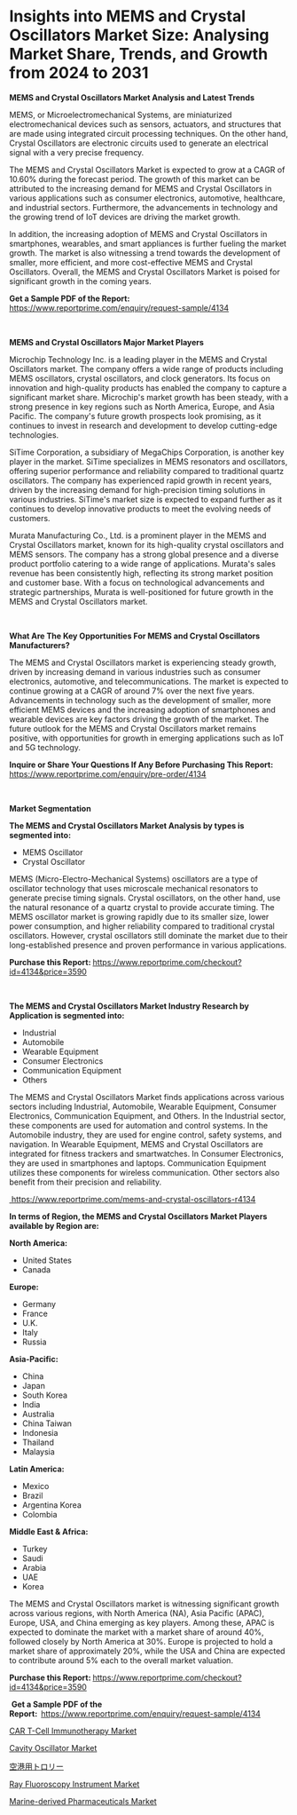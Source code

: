<p><h1>Insights into MEMS and Crystal Oscillators Market Size: Analysing Market Share, Trends, and Growth from 2024 to 2031</h1></p><p><strong>MEMS and Crystal Oscillators Market Analysis and Latest Trends</strong></p>
<p><p>MEMS, or Microelectromechanical Systems, are miniaturized electromechanical devices such as sensors, actuators, and structures that are made using integrated circuit processing techniques. On the other hand, Crystal Oscillators are electronic circuits used to generate an electrical signal with a very precise frequency.</p><p>The MEMS and Crystal Oscillators Market is expected to grow at a CAGR of 10.60% during the forecast period. The growth of this market can be attributed to the increasing demand for MEMS and Crystal Oscillators in various applications such as consumer electronics, automotive, healthcare, and industrial sectors. Furthermore, the advancements in technology and the growing trend of IoT devices are driving the market growth.</p><p>In addition, the increasing adoption of MEMS and Crystal Oscillators in smartphones, wearables, and smart appliances is further fueling the market growth. The market is also witnessing a trend towards the development of smaller, more efficient, and more cost-effective MEMS and Crystal Oscillators. Overall, the MEMS and Crystal Oscillators Market is poised for significant growth in the coming years.</p></p>
<p><strong>Get a Sample PDF of the Report:&nbsp;</strong> <a href="https://www.reportprime.com/enquiry/request-sample/4134">https://www.reportprime.com/enquiry/request-sample/4134</a></p>
<p>&nbsp;</p>
<p><strong>MEMS and Crystal Oscillators Major Market Players</strong></p>
<p><p>Microchip Technology Inc. is a leading player in the MEMS and Crystal Oscillators market. The company offers a wide range of products including MEMS oscillators, crystal oscillators, and clock generators. Its focus on innovation and high-quality products has enabled the company to capture a significant market share. Microchip's market growth has been steady, with a strong presence in key regions such as North America, Europe, and Asia Pacific. The company's future growth prospects look promising, as it continues to invest in research and development to develop cutting-edge technologies.</p><p>SiTime Corporation, a subsidiary of MegaChips Corporation, is another key player in the market. SiTime specializes in MEMS resonators and oscillators, offering superior performance and reliability compared to traditional quartz oscillators. The company has experienced rapid growth in recent years, driven by the increasing demand for high-precision timing solutions in various industries. SiTime's market size is expected to expand further as it continues to develop innovative products to meet the evolving needs of customers.</p><p>Murata Manufacturing Co., Ltd. is a prominent player in the MEMS and Crystal Oscillators market, known for its high-quality crystal oscillators and MEMS sensors. The company has a strong global presence and a diverse product portfolio catering to a wide range of applications. Murata's sales revenue has been consistently high, reflecting its strong market position and customer base. With a focus on technological advancements and strategic partnerships, Murata is well-positioned for future growth in the MEMS and Crystal Oscillators market.</p></p>
<p>&nbsp;</p>
<p><strong>What Are The Key Opportunities For MEMS and Crystal Oscillators Manufacturers?</strong></p>
<p><p>The MEMS and Crystal Oscillators market is experiencing steady growth, driven by increasing demand in various industries such as consumer electronics, automotive, and telecommunications. The market is expected to continue growing at a CAGR of around 7% over the next five years. Advancements in technology such as the development of smaller, more efficient MEMS devices and the increasing adoption of smartphones and wearable devices are key factors driving the growth of the market. The future outlook for the MEMS and Crystal Oscillators market remains positive, with opportunities for growth in emerging applications such as IoT and 5G technology.</p></p>
<p><strong>Inquire or Share Your Questions If Any Before Purchasing This Report:</strong> <a href="https://www.reportprime.com/enquiry/pre-order/4134">https://www.reportprime.com/enquiry/pre-order/4134</a></p>
<p>&nbsp;</p>
<p><strong>Market Segmentation</strong></p>
<p><strong>The MEMS and Crystal Oscillators Market Analysis by types is segmented into:</strong></p>
<p><ul><li>MEMS Oscillator</li><li>Crystal Oscillator</li></ul></p>
<p><p>MEMS (Micro-Electro-Mechanical Systems) oscillators are a type of oscillator technology that uses microscale mechanical resonators to generate precise timing signals. Crystal oscillators, on the other hand, use the natural resonance of a quartz crystal to provide accurate timing. The MEMS oscillator market is growing rapidly due to its smaller size, lower power consumption, and higher reliability compared to traditional crystal oscillators. However, crystal oscillators still dominate the market due to their long-established presence and proven performance in various applications.</p></p>
<p><strong>Purchase this Report:&nbsp;</strong><a href="https://www.reportprime.com/checkout?id=4134&price=3590">https://www.reportprime.com/checkout?id=4134&price=3590</a></p>
<p>&nbsp;</p>
<p><strong>The MEMS and Crystal Oscillators Market Industry Research by Application is segmented into:</strong></p>
<p><ul><li>Industrial</li><li>Automobile</li><li>Wearable Equipment</li><li>Consumer Electronics</li><li>Communication Equipment</li><li>Others</li></ul></p>
<p><p>The MEMS and Crystal Oscillators Market finds applications across various sectors including Industrial, Automobile, Wearable Equipment, Consumer Electronics, Communication Equipment, and Others. In the Industrial sector, these components are used for automation and control systems. In the Automobile industry, they are used for engine control, safety systems, and navigation. In Wearable Equipment, MEMS and Crystal Oscillators are integrated for fitness trackers and smartwatches. In Consumer Electronics, they are used in smartphones and laptops. Communication Equipment utilizes these components for wireless communication. Other sectors also benefit from their precision and reliability.</p></p>
<p><a href="https://www.reportprime.com/mems-and-crystal-oscillators-r4134">&nbsp;https://www.reportprime.com/mems-and-crystal-oscillators-r4134</a></p>
<p><strong>In terms of Region, the MEMS and Crystal Oscillators Market Players available by Region are:</strong></p>
<p>
    <p> <strong> North America: </strong>
        <ul>
            <li>United States</li>
            <li>Canada</li>
        </ul>
        </p> 
    <p> <strong> Europe: </strong>
        <ul>
            <li>Germany</li>
            <li>France</li>
            <li>U.K.</li>
            <li>Italy</li>
            <li>Russia</li>
        </ul>
        </p> 
    <p> <strong> Asia-Pacific: </strong>
        <ul>
            <li>China</li>
            <li>Japan</li>
            <li>South Korea</li>
            <li>India</li>
            <li>Australia</li>
            <li>China Taiwan</li>
            <li>Indonesia</li>
            <li>Thailand</li>
            <li>Malaysia</li>
        </ul>
        </p> 
    <p> <strong> Latin America: </strong>
        <ul>
            <li>Mexico</li>
            <li>Brazil</li>
            <li>Argentina Korea</li>
            <li>Colombia</li>
        </ul>
        </p> 
    <p> <strong> Middle East & Africa: </strong>
        <ul>
            <li>Turkey</li>
            <li>Saudi</li>
            <li>Arabia</li>
            <li>UAE</li>
            <li>Korea</li>
        </ul>
    </p>
    </p>
<p><p>The MEMS and Crystal Oscillators market is witnessing significant growth across various regions, with North America (NA), Asia Pacific (APAC), Europe, USA, and China emerging as key players. Among these, APAC is expected to dominate the market with a market share of around 40%, followed closely by North America at 30%. Europe is projected to hold a market share of approximately 20%, while the USA and China are expected to contribute around 5% each to the overall market valuation.</p></p>
<p><strong>Purchase this Report: </strong><a href="https://www.reportprime.com/checkout?id=4134&price=3590">https://www.reportprime.com/checkout?id=4134&price=3590</a></p>
<p>&nbsp;<strong>Get a Sample PDF of the Report:&nbsp;&nbsp;</strong><a href="https://www.reportprime.com/enquiry/request-sample/4134">https://www.reportprime.com/enquiry/request-sample/4134</a></p>
<p><strong></strong></p>
<p><p><a href="https://issuu.com/reportprime-2/docs/car-t-cell-immunotherapy-market-size-2030.pptx">CAR T-Cell Immunotherapy Market</a></p><p><a href="https://github.com/Seman3302/Market-Research-Report-List-1/blob/main/cavity-oscillator-market.md">Cavity Oscillator Market</a></p><p><a href="https://medium.com/@quinceyl40zz/%E7%A9%BA%E6%B8%AF%E3%81%AE%E3%82%AB%E3%83%BC%E3%83%88%E5%B8%82%E5%A0%B4%E8%AA%BF%E6%9F%BB%E3%83%AC%E3%83%9D%E3%83%BC%E3%83%88%E3%81%AB%E3%81%AF-2024%E5%B9%B4%E3%81%8B%E3%82%892031%E5%B9%B4%E3%81%BE%E3%81%A7%E3%81%AE13-3-%E3%81%AEcagr%E3%81%A7%E4%BA%88%E6%B8%AC%E3%81%95%E3%82%8C%E3%82%8B%E5%B8%82%E5%A0%B4%E8%A6%8F%E6%A8%A1-%E3%82%B7%E3%82%A7%E3%82%A2-%E6%88%90%E9%95%B7%E7%8E%87%E3%81%AE%E5%88%86%E6%9E%90%E3%81%8C%E5%90%AB%E3%81%BE%E3%82%8C%E3%81%A6%E3%81%84%E3%81%BE%E3%81%99-5483284dbbed">空港用トロリー</a></p><p><a href="https://medium.com/@daveblock08/exploring-ray-fluoroscopy-instrument-market-dynamics-global-trends-and-future-growth-prospects-668224807e05">Ray Fluoroscopy Instrument Market</a></p><p><a href="https://issuu.com/reportprime-2/docs/marine-derived-pharmaceuticals-market-size-2030.pp">Marine-derived Pharmaceuticals Market</a></p></p>